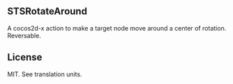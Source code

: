 STSRotateAround
------------
A cocos2d-x action to make a target node move around a center of rotation.
Reversable.


License
------------
MIT. See translation units.
